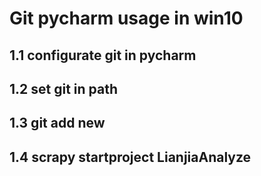 # Git pycharm usage in win10
## 1.1 configurate git in pycharm
## 1.2 set git in path
## 1.3 git add new
## 1.4 scrapy startproject LianjiaAnalyze
